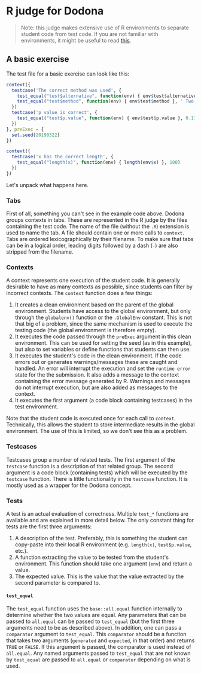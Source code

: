# R judge for Dodona

> Note: this judge makes extensive use of R environments to separate student code from test code. If you are not familiar with environments, it might be useful to read [this](http://adv-r.had.co.nz/Environments.html).

## A basic exercise

The test file for a basic exercise can look like this:

```r
context({
  testcase('The correct method was used', {
    test_equal("test$alternative", function(env) { env$test$alternative }, 'two.sided')
    test_equal("test$method", function(env) { env$test$method }, ' Two Sample t-test')
  })
  testcase('p value is correct', {
    test_equal("test$p.value", function(env) { env$test$p.value }, 0.175)
  })
}, preExec = {
  set.seed(20190322)
})

context({
  testcase('x has the correct length', {
    test_equal("length(x)", function(env) { length(env$x) }, 100)
  })
})
```

Let's unpack what happens here.

### Tabs

First of all, something you can't see in the example code above. Dodona groups contexts in tabs. These are represented in the R judge by the files containing the test code. The name of the file (without the `.R`) extension is used to name the tab. A file should contain one or more calls to `context`. Tabs are ordered lexicographically by their filename. To make sure that tabs can be in a logical order, leading digits followed by a dash (`-`) are also stripped from the filename.

### Contexts

A context represents one execution of the student code. It is generally desirable to have as many contexts as possible, since students can filter by incorrect contexts. The `context` function does a few things:

 1. It creates a clean environment based on the parent of the global environment. Students have access to the global environment, but only through the `globalenv()` function or the `.GlobalEnv` constant. This is not that big of a problem, since the same mechanism is used to execute the testing code (the global environment is therefore empty).
 2. It executes the code passed through the `preExec` argument in this clean environment. This can be used for setting the seed (as in this example), but also to set variables or define functions that students can then use.
 3. It executes the student's code in the clean environment. If the code errors out or generates warnings/messages these are caught and handled. An error will interrupt the execution and set the `runtime error` state for the the submission. It also adds a message to the context containing the error message generated by R. Warnings and messages do not interrupt execution, but are also added as messages to the context.
 4. It executes the first argument (a code block containing testcases) in the test environment.

Note that the student code is executed once for each call to `context`. Technically, this allows the student to store intermediate results in the global environment. The use of this is limited, so we don't see this as a problem.

### Testcases

Testcases group a number of related tests. The first argument of the `testcase` function is a description of that related group. The second argument is a code block (containing tests) which will be executed by the `testcase` function. There is little functionality in the `testcase` function. It is mostly used as a wrapper for the Dodona concept.

### Tests

A test is an actual evaluation of correctness. Multiple `test_*` functions are available and are explained in more detail below. The only constant thing for tests are the first three arguments:

 1. A description of the test. Preferably, this is something the student can copy-paste into their local R environment (e.g. `length(x)`, `test$p.value`, etc.).
 2. A function extracting the value to be tested from the student's environment. This function should take one argument (`env`) and return a value.
 3. The expected value. This is the value that the value extracted by the second parameter is compared to.

#### `test_equal`

The `test_equal` function uses the `base::all.equal` function internally to determine whether the two values are equal. Any parameters that can be passed to `all.equal` can be passed to `test_equal` (but the first three arguments need to be as described above). In addition, one can pass a `comparator` argument to `test_equal`. This `comparator` should be a function that takes two arguments (`generated` and `expected`, in that order) and returns `TRUE` or `FALSE`. If this argument is passed, the comparator is used instead of `all.equal`. Any named arguments passed to `test_equal` that are not known by `test_equal` are passed to `all.equal` or `comparator` depending on what is used.